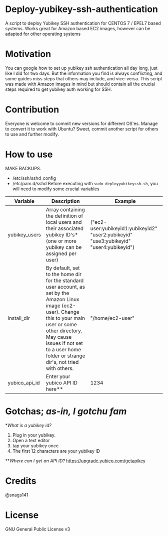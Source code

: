 # Deploy-yubikey-ssh-authentication
A script to deploy Yubikey SSH authentication for CENTOS 7 / EPEL7 based systems. Works great for Amazon based EC2 images, however can be adapted for other operating systems

# Motivation
You can google how to set up yubikey ssh authentication all day long, just like I did for two days. But the information you find is always conflicting, and some guides miss steps that others may include, and vice-versa. This script was made with Amazon images in mind but should contain all the crucial steps required to get yubikey auth working for SSH.

# Contribution
Everyone is welcome to commit new versions for different OS'es. Manage to convert it to work with Ubuntu? Sweet, commit another script for others to use and further modify.

# How to use
MAKE BACKUPS.
- /etc/ssh/sshd_config
- /etc/pam.d/sshd
Before executing with `sudo deployyubikeyssh.sh`, you will need to modify some crucial variables 

| Variable | Description | Example |
| --- | --- | --- |
| yubikey_users | Array containing the definition of local users and their associated yubikey ID's* (one or more yubikey can be assigned per user) | ("ec2-user:yubikeyid1:yubikeyid2" "user2:yubikeyid" "use3:yubikeyid" "user4:yubikeyid") |
| install_dir | By default, set to the home dir for the standard user account, as set by the Amazon Linux image (ec2-user). Change this to your main user or some other directory. May cause issues if not set to a user home folder or strange dir's, not tried with others. | "/home/ec2-user" |
| yubico_api_id | Enter your yubico API ID here** | 1234 |

# Gotchas; *as-in, I gotchu fam*
\**What is a yubikey id?*
1. Plug in your yubikey.
2. Open a text editor
3. tap your yubikey once
4. The first 12 characters are your yubikey ID

\*\**Where can I get an API ID?*
https://upgrade.yubico.com/getapikey

# Credits
@snags141

# License
GNU General Public License v3
